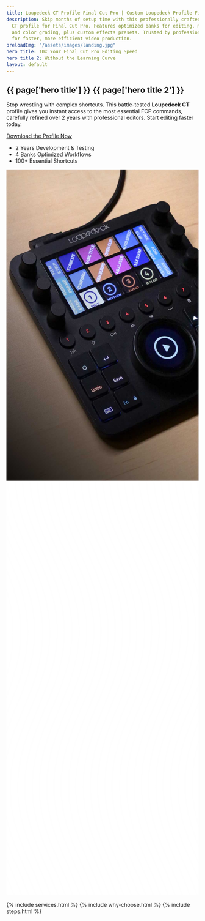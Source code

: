 ```yaml
---
title: Loupedeck CT Profile Final Cut Pro | Custom Loupedeck Profile Final Cut
description: Skip months of setup time with this professionally crafted Loupedeck
  CT profile for Final Cut Pro. Features optimized banks for editing, motion, audio,
  and color grading, plus custom effects presets. Trusted by professional editors
  for faster, more efficient video production.
preloadImg: "/assets/images/landing.jpg"
hero title: 10x Your Final Cut Pro Editing Speed
hero title 2: Without the Learning Curve
layout: default
---
```


<section id="hero-288">
    <div class="cs-container">
        <div class="cs-content">
            <h1 class="cs-title">{{ page['hero title'] }} <span class="cs-title-alt">{{ page['hero title 2'] }}</span></h1>
            <p class="cs-text">
                Stop wrestling with complex shortcuts. This battle-tested <strong>Loupedeck CT</strong> profile gives you instant access to the most essential FCP commands, carefully refined over 2 years with professional editors. Start editing faster today.
            </p>
            <a href="#pricing-1103" class="cs-button-solid">Download the Profile Now</a>
            <ul class="cs-stats-group">
                <li class="cs-item">
                    <span class="cs-number">2 Years</span>
                    <span class="cs-desc">Development & Testing</span>
                </li>
                <li class="cs-item">
                    <span class="cs-number">4 Banks</span>
                    <span class="cs-desc">Optimized Workflows</span>
                </li>
                <li class="cs-item">
                    <span class="cs-number">100+</span>
                    <span class="cs-desc">Essential Shortcuts</span>
                </li>
            </ul>
        </div>
        <!--Hero Image-->
        <picture class="cs-picture">
            <source media="(max-width: 600px)" srcset="/assets/images/loupedeck-ct-final-cut-pro-profile.jpg">
            <source media="(min-width: 601px)" srcset="/assets/images/loupedeck-ct-final-cut-pro-profile.jpg">
            <source media="(min-width: 1024px)" srcset="/assets/images/loupedeck-ct-final-cut-pro-profile.jpg">
            <img aria-hidden="true" decoding="async" src="/assets/images/loupedeck-ct-final-cut-pro-profile.jpg" alt="Loupedeck CT Final Cut Pro Profile Interface" width="630" height="814">
        </picture>
        <!--Background Waves-->
        <picture class="cs-waves">
            <source media="(min-width: 1024px)" srcset="/assets/svgs/waves.svg">
            <source media="(min-width: 601px)" srcset="/assets/svgs/waves.svg">
            <source media="(max-width: 600px)" srcset="/assets/svgs/waves.svg">
            <img decoding="async" src="/assets/svgs/waves.svg" alt="waves" width="645" height="1080" aria-hidden="true">
        </picture>
    </div>
</section>

{% include services.html %}
{% include why-choose.html %}
{% include steps.html %}